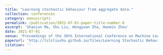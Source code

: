 ```yaml
---
title: "Learning stochastic behaviour from aggregate data."
collection: conferences
category: manuscripts
permalink: /publication/2021-07-01-paper-title-number-6
excerpt: 'Shaojun Ma, Shu Liu, Hongyuan Zha, Haomin Zhou'
date: 2021-07-01
venue: 'Proceedings of the 38th International Conference on Machine Learning (ICML)'
paperurl: 'http://lslsliushu.github.io/files/Learning Stochastic Behaviour from Aggregate Data.pdf'
citation: ''
---
```


